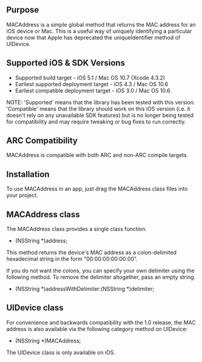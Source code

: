 Purpose
--------------

MACAddress is a simple global method that returns the MAC address for an iOS device or Mac. This is a useful way of uniquely identifying a particular device now that Apple has deprecated the uniqueIdentifier method of UIDevice.


Supported iOS & SDK Versions
-----------------------------

* Supported build target - iOS 5.1 / Mac OS 10.7 (Xcode 4.3.2)
* Earliest supported deployment target - iOS 4.3 / Mac OS 10.6
* Earliest compatible deployment target - iOS 3.0 / Mac OS 10.6

NOTE: 'Supported' means that the library has been tested with this version. 'Compatible' means that the library should work on this iOS version (i.e. it doesn't rely on any unavailable SDK features) but is no longer being tested for compatibility and may require tweaking or bug fixes to run correctly.


ARC Compatibility
------------------

MACAddress is compatible with both ARC and non-ARC compile targets.


Installation
--------------

To use MACAddress in an app, just drag the MACAddress class files into your project.


MACAddress class
-----------------

The MACAddress class provides a single class function.

+ (NSString *)address;
	
This method returns the device's MAC address as a colon-delimited hexadecimal string in the form "00:00:00:00:00:00".

If you do not want the colons, you can specify your own delimiter using the following method. To remove the delimiter altogether, pass an empty string.

+ (NSString *)addressWithDelimiter:(NSString *)delimiter;


UIDevice class
---------------

For convenience and backwards compatibility with the 1.0 release, the MAC address is also available via the following category method on UIDevice:

- (NSString *)MACAddress;

The UIDevice class is only available on iOS.